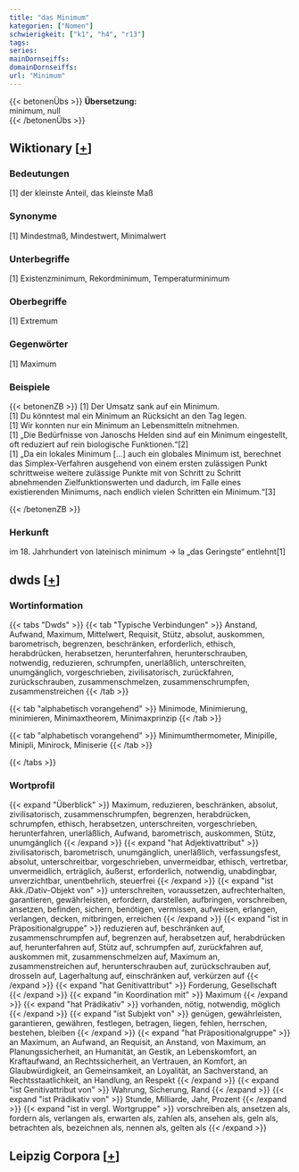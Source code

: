 ```yaml
---
title: "das Minimum"
kategorien: ["Nomen"]
schwierigkeit: ["k1", "h4", "r13"]
tags:
series:
mainDornseiffs:
domainDornseiffs:
url: "Minimum"
---
```


{{< betonenÜbs >}}
**Übersetzung:**  
minimum, null  
{{< /betonenÜbs >}}

## Wiktionary [[+](https://de.wiktionary.org/wiki/Minimum)]

### Bedeutungen
[1] der kleinste Anteil, das kleinste Maß  

### Synonyme
[1] Mindestmaß, Mindestwert, Minimalwert  

### Unterbegriffe
[1] Existenzminimum, Rekordminimum, Temperaturminimum  

### Oberbegriffe
[1] Extremum  

### Gegenwörter
[1] Maximum  

### Beispiele
{{< betonenZB >}}
[1] Der Umsatz sank auf ein Minimum.  
[1] Du könntest mal ein Minimum an Rücksicht an den Tag legen.  
[1] Wir konnten nur ein Minimum an Lebensmitteln mitnehmen.  
[1] „Die Bedürfnisse von Janoschs Helden sind auf ein Minimum eingestellt, oft reduziert auf rein biologische Funktionen.“[2]  
[1] „Da ein lokales Minimum […] auch ein globales Minimum ist, berechnet das Simplex-Verfahren ausgehend von einem ersten zulässigen Punkt schrittweise weitere zulässige Punkte mit von Schritt zu Schritt abnehmenden Zielfunktionswerten und dadurch, im Falle eines existierenden Minimums, nach endlich vielen Schritten ein Minimum.“[3]  

{{< /betonenZB >}}
### Herkunft
im 18. Jahrhundert von lateinisch minimum → la „das Geringste“ entlehnt[1]  



## dwds [[+](https://www.dwds.de/wb/Minimum)]

### Wortinformation
{{< tabs "Dwds" >}}
{{< tab "Typische Verbindungen" >}}
Anstand, Aufwand, Maximum, Mittelwert, Requisit, Stütz, absolut, auskommen, barometrisch, begrenzen, beschränken, erforderlich, ethisch, herabdrücken, herabsetzen, herunterfahren, herunterschrauben, notwendig, reduzieren, schrumpfen, unerläßlich, unterschreiten, unumgänglich, vorgeschrieben, zivilisatorisch, zurückfahren, zurückschrauben, zusammenschmelzen, zusammenschrumpfen, zusammenstreichen
{{< /tab >}}

{{< tab "alphabetisch vorangehend" >}}
Minimode, Minimierung, minimieren, Minimaxtheorem, Minimaxprinzip
{{< /tab >}}

{{< tab "alphabetisch vorangehend" >}}
Minimumthermometer, Minipille, Minipli, Minirock, Miniserie
{{< /tab >}}

{{< /tabs >}}

### Wortprofil
{{< expand "Überblick" >}} Maximum, reduzieren, beschränken, absolut, zivilisatorisch, zusammenschrumpfen, begrenzen, herabdrücken, schrumpfen, ethisch, herabsetzen, unterschreiten, vorgeschrieben, herunterfahren, unerläßlich, Aufwand, barometrisch, auskommen, Stütz, unumgänglich {{< /expand >}}
{{< expand "hat Adjektivattribut" >}} zivilisatorisch, barometrisch, unumgänglich, unerläßlich, verfassungsfest, absolut, unterschreitbar, vorgeschrieben, unvermeidbar, ethisch, vertretbar, unvermeidlich, erträglich, äußerst, erforderlich, notwendig, unabdingbar, unverzichtbar, unentbehrlich, steuerfrei {{< /expand >}}
{{< expand "ist Akk./Dativ-Objekt von" >}} unterschreiten, voraussetzen, aufrechterhalten, garantieren, gewährleisten, erfordern, darstellen, aufbringen, vorschreiben, ansetzen, befinden, sichern, benötigen, vermissen, aufweisen, erlangen, verlangen, decken, mitbringen, erreichen {{< /expand >}}
{{< expand "ist in Präpositionalgruppe" >}} reduzieren auf, beschränken auf, zusammenschrumpfen auf, begrenzen auf, herabsetzen auf, herabdrücken auf, herunterfahren auf, Stütz auf, schrumpfen auf, zurückfahren auf, auskommen mit, zusammenschmelzen auf, Maximum an, zusammenstreichen auf, herunterschrauben auf, zurückschrauben auf, drosseln auf, Lagerhaltung auf, einschränken auf, verkürzen auf {{< /expand >}}
{{< expand "hat Genitivattribut" >}} Forderung, Gesellschaft {{< /expand >}}
{{< expand "in Koordination mit" >}} Maximum {{< /expand >}}
{{< expand "hat Prädikativ" >}} vorhanden, nötig, notwendig, möglich {{< /expand >}}
{{< expand "ist Subjekt von" >}} genügen, gewährleisten, garantieren, gewähren, festlegen, betragen, liegen, fehlen, herrschen, bestehen, bleiben {{< /expand >}}
{{< expand "hat Präpositionalgruppe" >}} an Maximum, an Aufwand, an Requisit, an Anstand, von Maximum, an Planungssicherheit, an Humanität, an Gestik, an Lebenskomfort, an Kraftaufwand, an Rechtssicherheit, an Vertrauen, an Komfort, an Glaubwürdigkeit, an Gemeinsamkeit, an Loyalität, an Sachverstand, an Rechtsstaatlichkeit, an Handlung, an Respekt {{< /expand >}}
{{< expand "ist Genitivattribut von" >}} Wahrung, Sicherung, Rand {{< /expand >}}
{{< expand "ist Prädikativ von" >}} Stunde, Milliarde, Jahr, Prozent {{< /expand >}}
{{< expand "ist in vergl. Wortgruppe" >}} vorschreiben als, ansetzen als, fordern als, verlangen als, erwarten als, zahlen als, ansehen als, geln als, betrachten als, bezeichnen als, nennen als, gelten als {{< /expand >}}

## Leipzig Corpora [[+](https://corpora.uni-leipzig.de/en/res?word=Minimum&corpusId=deu_newscrawl-public_2018)]

